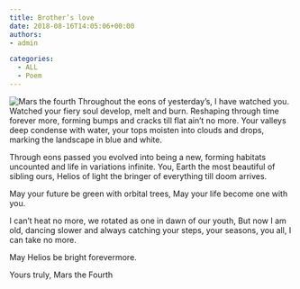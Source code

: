 ```yaml
---
title: Brother’s love
date: 2018-08-16T14:05:06+00:00
authors:
- admin

categories:
  - ALL
  - Poem
---
```

![Mars the fourth](posts/marsthefourth.jpg "")
Throughout the eons of yesterday’s, I have watched you.
Watched your fiery soul develop, melt and burn.
Reshaping through time forever more, forming bumps and cracks till flat ain’t no more.
Your valleys deep condense with water, your tops moisten into clouds and drops, marking the landscape in blue and white.

Through eons passed you evolved into being a new,
forming habitats uncounted and life in variations infinite.
You, Earth the most beautiful of sibling ours,
Helios of light the bringer of everything till doom arrives.

May your future be green with orbital trees,
May your life become one with you.

I can’t heat no more, we rotated as one in dawn of our youth,
But now I am old, dancing slower and always catching your steps, your seasons, you all,
I can take no more.

May Helios be bright forevermore.


Yours truly,
Mars the Fourth